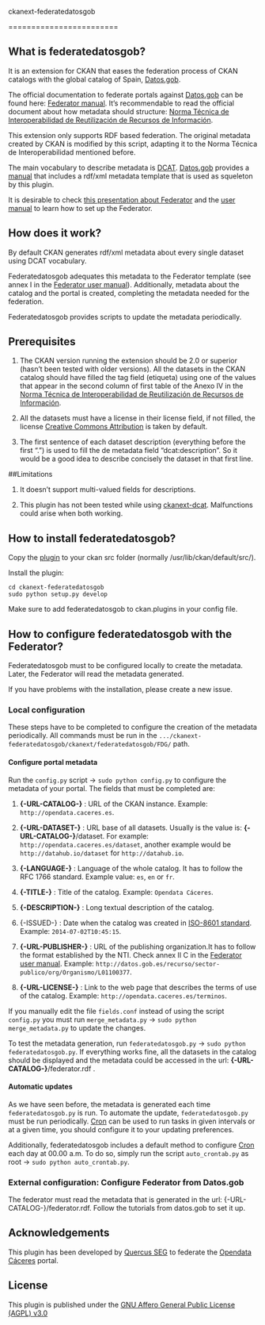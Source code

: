 ckanext-federatedatosgob

========================


## What is federatedatosgob?

It is an extension for CKAN that eases the federation process of CKAN catalogs with the global catalog of Spain, [Datos.gob](http://www.datos.gob.es/).

The official documentation to federate portals against [Datos.gob](http://www.datos.gob.es/) can be found here: [Federator manual](http://www.datos.gob.es/content/manual-de-uso-de-herramienta-federador). It’s recommendable to read the official document about how metadata should structure: [Norma Técnica de Interoperabilidad de Reutilización de Recursos de Información](https://www.boe.es/buscar/doc.php?id=BOE-A-2013-2380).

This extension only supports RDF based federation. The original metadata created by CKAN is modified by this script, adapting it to the Norma Técnica de Interoperabilidad mentioned before. 

The main vocabulary to describe metadata is [DCAT](http://www.w3.org/TR/vocab-dcat/). [Datos.gob](http://www.datos.gob.es/) provides a [manual](http://datos.gob.es/sites/default/files/federador_-_manual_de_usuario.pdf) that includes a rdf/xml metadata template that is used as squeleton by this plugin. 

It is desirable to check [this presentation about Federator](http://www.w3.org/2013/share-psi/wiki/images/8/89/Share-PSI_FederationTool_v01_en_paper.pdf) and the [user manual](http://datos.gob.es/sites/default/files/federador_-_manual_de_usuario.pdf) to learn how to set up the Federator.


## How does it work?

By default CKAN generates rdf/xml metadata about every single dataset using DCAT vocabulary. 

Federatedatosgob adequates this metadata to the Federator template (see annex I in the [Federator user manual]([http://datos.gob.es/sites/default/files/federador_-_manual_de_usuario_2.docx])). Additionally, metadata about the catalog and the portal is created, completing the metadata needed for the federation. 

Federatedatosgob provides scripts to update the metadata periodically.


## Prerequisites

1. The CKAN version running the extension should be 2.0 or superior (hasn’t been tested with older versions).
All the datasets in the CKAN catalog should have filled the tag field (etiqueta) using one of the values that appear in the second column of first table of the Anexo IV in the [Norma Técnica de Interoperabilidad de Reutilización de Recursos de Información](https://www.boe.es/buscar/doc.php?id=BOE-A-2013-2380).

2. All the datasets must have a license in their license field, if not filled, the license [Creative Commons Attribution](http://www.opendefinition.org/licenses/cc-by) is taken by default.

3. The first sentence of each dataset description (everything before the first “.”) is used to fill the de metadata field “dcat:description”. So it would be a good idea to describe concisely the dataset in that first line. 


##Limitations

1. It doesn’t support multi-valued fields for descriptions.

2. This plugin has not been tested while using [ckanext-dcat](https://github.com/ckan/ckanext-dcat). Malfunctions could arise when both working.
 

## How to install federatedatosgob?

Copy the [plugin](https://github.com/jesusredondo/ckanext-federatedatosgob) to your ckan src folder (normally /usr/lib/ckan/default/src/).

Install the plugin:

    cd ckanext-federatedatosgob
    sudo python setup.py develop

Make sure to add federatedatosgob to ckan.plugins in your config file.


## How to configure federatedatosgob with the Federator?

Federatedatosgob must to be configured locally to create the metadata. Later, the Federator will read the metadata generated. 

If you have problems with the installation, please create a new issue.


### Local configuration

These steps have to be completed to configure the creation of the metadata periodically.
All commands must be run in the `.../ckanext-federatedatosgob/ckanext/federatedatosgob/FDG/` path.


#### Configure portal metadata

Run the `config.py` script → `sudo python config.py` to configure the metadata of your portal. The fields that must be completed are:

1. **{-URL-CATALOG-}** :  URL of the CKAN instance. Example: `http://opendata.caceres.es`.

2. **{-URL-DATASET-}** : URL base of all datasets. Usually is the value is: **{-URL-CATALOG-}**/dataset. For example: `http://opendata.caceres.es/dataset`, another example would be `http://datahub.io/dataset` for `http://datahub.io`.

3. **{-LANGUAGE-}** : Language of the whole catalog. It has to follow the RFC 1766 standard. Example value: `es`, `en` or `fr`.

4. **{-TITLE-}** : Title of the catalog. Example: `Opendata Cáceres`.

5. **{-DESCRIPTION-}** : Long textual description of the catalog.

6. {-ISSUED-} :  Date when the catalog was created in [ISO-8601 standard](http://www.w3.org/TR/NOTE-datetime). Example: `2014-07-02T10:45:15`.

7. **{-URL-PUBLISHER-}** : URL of the publishing organization.It has to follow the format established by the NTI. Check annex II C in the [Federator user manual](http://datos.gob.es/sites/default/files/federador_-_manual_de_usuario_2.docx). Example: `http://datos.gob.es/recurso/sector-publico/org/Organismo/L01100377`.

8. **{-URL-LICENSE-}** : Link to the web page that describes the terms of use of the catalog. Example: `http://opendata.caceres.es/terminos`.

If you manually edit the file `fields.conf` instead of using the script `config.py` you must run `merge_metadata.py` → `sudo python merge_metadata.py` to update the changes. 

To test the metadata generation, run `federatedatosgob.py` →  `sudo python federatedatosgob.py`. If everything works fine, all the datasets in the catalog should be displayed and the metadata could be accessed in the url: **{-URL-CATALOG-}**/federator.rdf .

#### Automatic updates

As we have seen before, the metadata is generated each time `federatedatosgob.py` is run. To automate the update, `federatedatosgob.py` must be run periodically. [Cron](http://unixhelp.ed.ac.uk/CGI/man-cgi?crontab+5) can be used to run tasks in given intervals or at a given time, you should configure it to your updating preferences.

Additionally, federatedatosgob includes a default method to configure [Cron](http://unixhelp.ed.ac.uk/CGI/man-cgi?crontab+5) each day at 00.00 a.m. To do so, simply run the script `auto_crontab.py` as root → `sudo python auto_crontab.py`.

### External configuration: Configure Federator from Datos.gob

The federator must read the metadata that is generated in the url: {-URL-CATALOG-}/federator.rdf. Follow the tutorials from datos.gob to set it up.


## Acknowledgements
This plugin has been developed by [Quercus SEG](http://www.unex.es/investigacion/grupos/quercus) to federate the [Opendata Cáceres](http://opendata.caceres.es/) portal.

## License
This plugin is published under the [GNU Affero General Public License (AGPL) v3.0](http://www.gnu.org/licenses/agpl-3.0.html)
